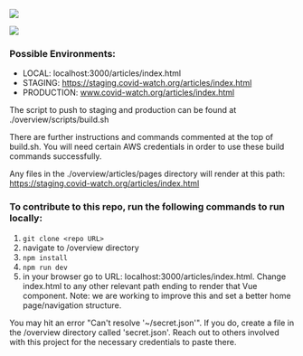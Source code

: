 ![](https://github.com/covid19risk/articles/workflows/Check%20Spelling/badge.svg)

![](https://github.com/covid19risk/articles/workflows/Node.js%20Build/badge.svg)

### Possible Environments:
  * LOCAL: localhost:3000/articles/index.html
  * STAGING: https://staging.covid-watch.org/articles/index.html
  * PRODUCTION: www.covid-watch.org/articles/index.html

The script to push to staging and production can be found at ./overview/scripts/build.sh

There are further instructions and commands commented at the top of build.sh.  You will need certain AWS credentials in order to use these build commands successfully.

Any files in the ./overview/articles/pages directory will render at this path: https://staging.covid-watch.org/articles/index.html

### To contribute to this repo, run the following commands to run locally:
1. `git clone <repo URL>`
2. navigate to /overview directory
3. `npm install`
4. `npm run dev`
5. in your browser go to URL: localhost:3000/articles/index.html.  Change index.html to any other relevant path ending to render that Vue component.  Note: we are working to improve this and set a better home page/navigation structure. 

You may hit an error "Can't resolve '~/secret.json'".  If you do, create a file in the /overview directory called 'secret.json'.  Reach out to others involved with this project for the necessary credentials to paste there.
